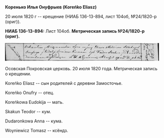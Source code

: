 **Коренько Илья Онуфрыев (Koreńko Eliasz)**

20 июля 1820 г -- крещение (НИАБ 136-13-894, лист 104об, №24/1820-р
(ориг)).

**НИАБ 136-13-894:** Лист 104об. **Метрическая запись №24/1820-р
(ориг).**

![](./media/25b1295598a6c0039d78591e6175403717584a32.png)

Осовская Покровская церковь. 20 июля 1820 года. Метрическая запись о
крещении.

Koreńko Eliasz -- сын родителей с деревни Замосточье.

Koreńko Onufry -- отец.

Koreńkowa Eudokija -- мать.

Skakun Teodor -- кум.

Dudaronkowa Anna -- кума.

Woyniewicz Tomasz -- ксёндз.
